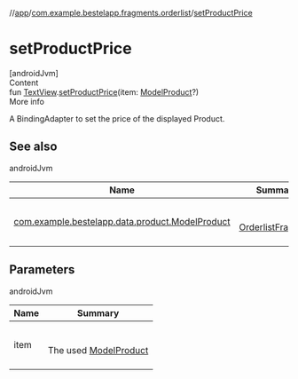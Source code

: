 //[app](../index.md)/[com.example.bestelapp.fragments.orderlist](index.md)/[setProductPrice](set-product-price.md)



# setProductPrice  
[androidJvm]  
Content  
fun [TextView](https://developer.android.com/reference/kotlin/android/widget/TextView.html).[setProductPrice](set-product-price.md)(item: [ModelProduct](../com.example.bestelapp.data.product/-model-product/index.md)?)  
More info  


A BindingAdapter to set the price of the displayed Product.



## See also  
  
androidJvm  
  
|  Name|  Summary| 
|---|---|
| <a name="com.example.bestelapp.fragments.orderlist//setProductPrice/android.widget.TextView#com.example.bestelapp.data.product.ModelProduct?/PointingToDeclaration/"></a>[com.example.bestelapp.data.product.ModelProduct](../com.example.bestelapp.data.product/-model-product/index.md)| <a name="com.example.bestelapp.fragments.orderlist//setProductPrice/android.widget.TextView#com.example.bestelapp.data.product.ModelProduct?/PointingToDeclaration/"></a><br><br>[OrderlistFragment](-orderlist-view-model/index.md)<br><br>
  


## Parameters  
  
androidJvm  
  
|  Name|  Summary| 
|---|---|
| <a name="com.example.bestelapp.fragments.orderlist//setProductPrice/android.widget.TextView#com.example.bestelapp.data.product.ModelProduct?/PointingToDeclaration/"></a>item| <a name="com.example.bestelapp.fragments.orderlist//setProductPrice/android.widget.TextView#com.example.bestelapp.data.product.ModelProduct?/PointingToDeclaration/"></a><br><br>The used [ModelProduct](../com.example.bestelapp.data.product/-model-product/index.md)<br><br>
  
  



